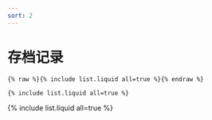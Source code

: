 ```yaml
---
sort: 2
---
```


# 存档记录

```
{% raw %}{% include list.liquid all=true %}{% endraw %}

{% include list.liquid all=true %}
```

{% include list.liquid all=true %}
